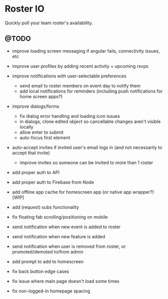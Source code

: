 Roster IO
========================

Quickly poll your team roster's availability.


## @TODO

- improve loading screen messaging if angular fails, connectivity issues, etc
- improve user profiles by adding recent activity + upcoming rsvps
- improve notifications with user-selectable preferences
	- send email to roster members on event day to notify them
	- add local notifications for reminders (including push notifications for home screen apps?)
- improve dialogs/forms
	- fix dialog error handling and loading icon issues
	- in dialogs, clone edited object so cancellable changes aren't visible locally
	- allow enter to submit
	- auto-focus first element
- auto-accept invites if invited user's email logs in (and not necessarily to accept that invite)
	- improve invites so someone can be invited to more than 1 roster
- add proper auth to API
- add proper auth to Firebase from Node
- add offline app cache for homescreen app (or native app wrapper?) [WIP]

- add (request) subs functionality
- fix floating fab scrolling/positioning on mobile
- send notification when new event is added to roster
- send notification when new feature is added
- send notification when user is removed from roster, or promoted/demoted to/from admin
- add prompt to add to homescreen
- fix back button edge cases
- fix issue where main page doesn't load some times
- fix non-logged-in homepage spacing
